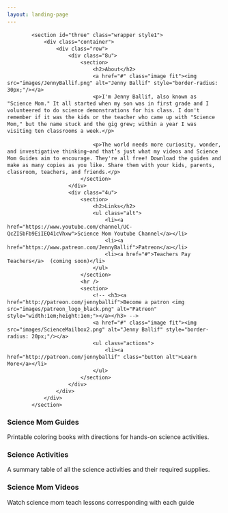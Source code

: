 ```yaml
---
layout: landing-page
---
```


			<section id="three" class="wrapper style1">
				<div class="container">
					<div class="row">
						<div class="8u">
							<section>
								<h2>About</h2>
								<a href="#" class="image fit"><img src="images/JennyBallif.png" alt="Jenny Ballif" style="border-radius: 30px;"/></a>
								<p>I'm Jenny Ballif, also known as "Science Mom." It all started when my son was in first grade and I volunteered to do science demonstrations for his class. I don't remember if it was the kids or the teacher who came up with "Science Mom," but the name stuck and the gig grew; within a year I was visiting ten classrooms a week.</p>

								<p>The world needs more curiosity, wonder, and investigative thinking—and that’s just what my videos and Science Mom Guides aim to encourage. They're all free! Download the guides and make as many copies as you like. Share them with your kids, parents, classroom, teachers, and friends.</p>
							</section>
						</div>
						<div class="4u">
							<section>
								<h2>Links</h2>
								<ul class="alt">
									<li><a href="https://www.youtube.com/channel/UC-QcZISbFb9EiIEQ41cVhxw">Science Mom Youtube Channel</a></li>
									<li><a href="https://www.patreon.com/JennyBallif">Patreon</a></li>
									<li><a href="#">Teachers Pay Teachers</a>  (coming soon)</li>
								</ul>
							</section>
							<hr />
							<section>
								<!-- <h3><a href="http://patreon.com/jennyballif">Become a patron <img src="images/patreon_logo_black.png" alt="Patreon" style="width:1em;height:1em;"></a></h3> -->
								<a href="#" class="image fit"><img src="images/ScienceMailbox2.png" alt="Jenny Ballif" style="border-radius: 20px;"/></a>
								<ul class="actions">
									<li><a href="http://patreon.com/jennyballif" class="button alt">Learn More</a></li>
								</ul>
							</section>
						</div>
					</div>
				</div>
			</section>	

<div class="container">
		<div class="row">
			<div class="4u">
				<a href="sciencemom.html" style="display:block; text-decoration:none;">
				<section class="special box">
					<i class="icon fa-rocket major"></i>
					<h3>Science Mom Guides</h3>
					<p>Printable coloring books with directions for hands-on science activities.</p>
				</section>
				</a>
			</div>
			<div class="4u">
				<a href="activities.html" style="display:block; text-decoration:none;">
				<section class="special box">
					<i class="icon fa-pencil-square-o major"></i>
					<h3>Science Activities</h3>
					<p>A summary table of all the science activities and their required supplies.</p>
				</section>
				</a>
			</div>
			<div class="4u">
				<a href="videos.html" style="display:block; text-decoration:none;">
				<section class="special box">
					<i class="icon fa-youtube-play major"></i>
					<h3>Science Mom Videos</h3>
					<p>Watch science mom teach lessons corresponding with each guide</p>
				</section>
				</a>
			</div>
		</div>
	</div>
  


